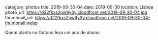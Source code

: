 category: photos 
title: 2019-09-30-04
date: 2019-09-30
location: Lisboa
photo_url: https://d22fkxs2pw9y3y.cloudfront.net/2019-09-30-04.jpg
thumbnail_url: https://d22fkxs2pw9y3y.cloudfront.net/2019-09-30-04-thumbnail.webp

Quem planta no Outono leva um ano de abono 